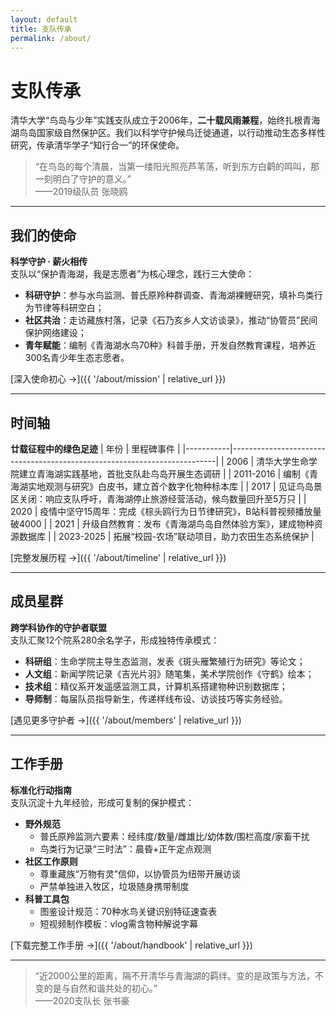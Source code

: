 ```yaml
---
layout: default
title: 支队传承
permalink: /about/
---
```


# 支队传承

清华大学“鸟岛与少年”实践支队成立于2006年，**二十载风雨兼程**，始终扎根青海湖鸟岛国家级自然保护区。我们以科学守护候鸟迁徙通道，以行动推动生态多样性研究，传承清华学子“知行合一”的环保使命。

> “在鸟岛的每个清晨，当第一缕阳光照亮芦苇荡，听到东方白鹳的鸣叫，那一刻明白了守护的意义。”  
> ——2019级队员 张晓鸥

---

## 我们的使命
**科学守护 · 薪火相传**  
支队以“保护青海湖，我是志愿者”为核心理念，践行三大使命：
- **科研守护**：参与水鸟监测、普氏原羚种群调查、青海湖裸鲤研究，填补鸟类行为节律等科研空白；
- **社区共治**：走访藏族村落，记录《石乃亥乡人文访谈录》，推动“协管员”民间保护网络建设；
- **青年赋能**：编制《青海湖水鸟70种》科普手册，开发自然教育课程，培养近300名青少年生态志愿者。

[深入使命初心 →]({{ '/about/mission' | relative_url }})

---

## 时间轴
**廿载征程中的绿色足迹**
| 年份      | 里程碑事件                                                                 |
|-----------|--------------------------------------------------------------------------|
| 2006      | 清华大学生命学院建立青海湖实践基地，首批支队赴鸟岛开展生态调研 |
| 2011-2016 | 编制《青海湖实地观测与研究》白皮书，建立首个数字化物种标本库   |
| 2017      | 见证鸟岛景区关闭：响应支队呼吁，青海湖停止旅游经营活动，候鸟数量回升至5万只 |
| 2020      | 疫情中坚守15周年：完成《棕头鸥行为日节律研究》，B站科普视频播放量破4000 |
| 2021      | 升级自然教育：发布《青海湖鸟岛自然体验方案》，建成物种资源数据库 |
| 2023-2025 | 拓展“校园-农场”联动项目，助力农田生态系统保护               |

[完整发展历程 →]({{ '/about/timeline' | relative_url }})

---

## 成员星群
**跨学科协作的守护者联盟**  
支队汇聚12个院系280余名学子，形成独特传承模式：
- **科研组**：生命学院主导生态监测，发表《斑头雁繁殖行为研究》等论文；
- **人文组**：新闻学院记录《吉光片羽》随笔集，美术学院创作《守鹤》绘本；
- **技术组**：精仪系开发遥感监测工具，计算机系搭建物种识别数据库；
- **导师制**：每届队员指导新生，传递样线布设、访谈技巧等实务经验。

[遇见更多守护者 →]({{ '/about/members' | relative_url }})

---

## 工作手册
**标准化行动指南**  
支队沉淀十九年经验，形成可复制的保护模式：
- **野外规范**  
  - 普氏原羚监测六要素：经纬度/数量/雌雄比/幼体数/围栏高度/家畜干扰  
  - 鸟类行为记录“三时法”：晨昏+正午定点观测  
- **社区工作原则**  
  - 尊重藏族“万物有灵”信仰，以协管员为纽带开展访谈  
  - 严禁单独进入牧区，垃圾随身携带制度  
- **科普工具包**  
  - 图鉴设计规范：70种水鸟关键识别特征速查表  
  - 短视频制作模板：vlog需含物种解说字幕  

[下载完整工作手册 →]({{ '/about/handbook' | relative_url }})

---

> “近2000公里的距离，隔不开清华与青海湖的羁绊。变的是政策与方法，不变的是与自然和谐共处的初心。”  
> ——2020支队长 张书豪
